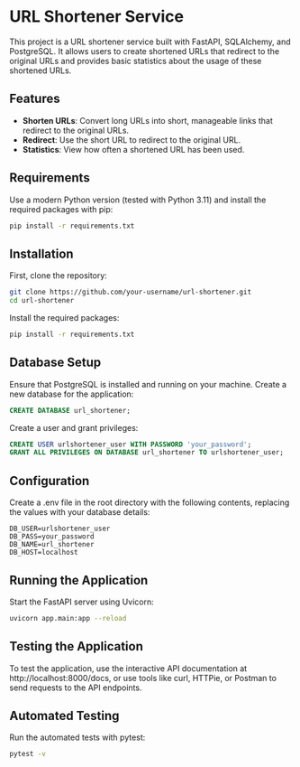 # URL Shortener Service

This project is a URL shortener service built with FastAPI, SQLAlchemy, and PostgreSQL. It allows users to create shortened URLs that redirect to the original URLs and provides basic statistics about the usage of these shortened URLs.

## Features

- **Shorten URLs**: Convert long URLs into short, manageable links that redirect to the original URLs.
- **Redirect**: Use the short URL to redirect to the original URL.
- **Statistics**: View how often a shortened URL has been used.

## Requirements

Use a modern Python version (tested with Python 3.11) and install the required packages with pip:

```bash
pip install -r requirements.txt
```

## Installation

First, clone the repository:

```bash
git clone https://github.com/your-username/url-shortener.git
cd url-shortener
```
Install the required packages:

```bash
pip install -r requirements.txt
```

## Database Setup

Ensure that PostgreSQL is installed and running on your machine. Create a new database for the application:

```sql
CREATE DATABASE url_shortener;
```
Create a user and grant privileges:

```sql
CREATE USER urlshortener_user WITH PASSWORD 'your_password';
GRANT ALL PRIVILEGES ON DATABASE url_shortener TO urlshortener_user;
```

## Configuration

Create a .env file in the root directory with the following contents, replacing the values with your database details:

```
DB_USER=urlshortener_user
DB_PASS=your_password
DB_NAME=url_shortener
DB_HOST=localhost
```

## Running the Application

Start the FastAPI server using Uvicorn:

```bash
uvicorn app.main:app --reload
```

## Testing the Application

To test the application, use the interactive API documentation at http://localhost:8000/docs, or use tools like curl, HTTPie, or Postman to send requests to the API endpoints.

## Automated Testing

Run the automated tests with pytest:

```bash
pytest -v
```